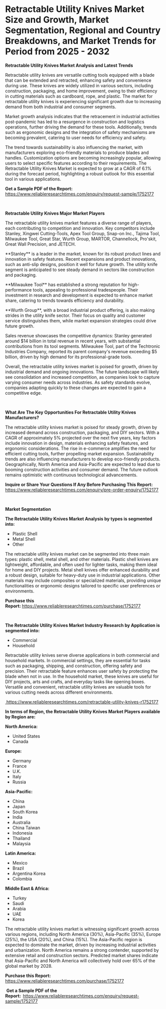 <p><h1>Retractable Utility Knives Market Size and Growth, Market Segmentation, Regional and Country Breakdowns, and Market Trends for Period from 2025 -  2032</h1></p><p><strong>Retractable Utility Knives Market Analysis and Latest Trends</strong></p>
<p><p>Retractable utility knives are versatile cutting tools equipped with a blade that can be extended and retracted, enhancing safety and convenience during use. These knives are widely utilized in various sectors, including construction, packaging, and home improvement, owing to their efficiency in cutting materials such as cardboard, rope, and plastic. The market for retractable utility knives is experiencing significant growth due to increasing demand from both industrial and consumer segments.</p><p>Market growth analysis indicates that the retracement in industrial activities post-pandemic has led to a resurgence in construction and logistics operations, further driving the demand for these tools. Additionally, trends such as ergonomic designs and the integration of safety mechanisms are becoming prevalent, catering to user needs for efficiency and safety. </p><p>The trend towards sustainability is also influencing the market, with manufacturers exploring eco-friendly materials to produce blades and handles. Customization options are becoming increasingly popular, allowing users to select specific features according to their requirements. The Retractable Utility Knives Market is expected to grow at a CAGR of 6.1% during the forecast period, highlighting a robust outlook for this essential tool in various applications.</p></p>
<p><strong>Get a Sample PDF of the Report:&nbsp;</strong> <a href="https://www.reliableresearchtimes.com/enquiry/request-sample/1752177?utm_campaign=3108&utm_medium=2&utm_source=Github&utm_content=ia&utm_term=17042025&utm_id=retractable-utility-knives">https://www.reliableresearchtimes.com/enquiry/request-sample/1752177</a></p>
<p>&nbsp;</p>
<p><strong>Retractable Utility Knives Major Market Players</strong></p>
<p><p>The retractable utility knives market features a diverse range of players, each contributing to competition and innovation. Key competitors include Stanley, Xingwei Cutting-Tools, Apex Tool Group, Snap-on Inc., Tajima Tool, Milwaukee Tool, Great Star, Wurth Group, MARTOR, Channellock, Pro'skit, Great Wall Precision, and JETECH.</p><p>**Stanley** is a leader in the market, known for its robust product lines and innovation in safety features. Recent expansions and product innovations, such as anti-slip designs, position it well for future growth. The utility knife segment is anticipated to see steady demand in sectors like construction and packaging.</p><p>**Milwaukee Tool** has established a strong reputation for high-performance tools, appealing to professional tradespeople. Their investment in research and development is expected to enhance market share, catering to trends towards efficiency and durability.</p><p>**Wurth Group**, with a broad industrial product offering, is also making strides in the utility knife sector. Their focus on quality and customer service distinguishes them, while market expansion strategies could drive future growth.</p><p>Sales revenue showcases the competitive dynamics: Stanley generated around $14 billion in total revenue in recent years, with substantial contributions from its tool segments. Milwaukee Tool, part of the Techtronic Industries Company, reported its parent company's revenue exceeding $5 billion, driven by high demand for its professional-grade tools.</p><p>Overall, the retractable utility knives market is poised for growth, driven by industrial demand and ongoing innovations. The future landscape will likely see consolidation and increased competition, as companies look to capture varying consumer needs across industries. As safety standards evolve, companies adapting quickly to these changes are expected to gain a competitive edge.</p></p>
<p>&nbsp;</p>
<p><strong>What Are The Key Opportunities For Retractable Utility Knives Manufacturers?</strong></p>
<p><p>The retractable utility knives market is poised for steady growth, driven by increased demand across construction, packaging, and DIY sectors. With a CAGR of approximately 5% projected over the next five years, key factors include innovation in design, materials enhancing safety features, and ergonomic considerations. The rise in e-commerce amplifies the need for efficient cutting tools, further propelling market expansion. Sustainability trends are also influencing manufacturers to develop eco-friendly products. Geographically, North America and Asia-Pacific are expected to lead due to booming construction activities and consumer demand. The future outlook remains optimistic with continuous technological advancements.</p></p>
<p><strong>Inquire or Share Your Questions If Any Before Purchasing This Report:</strong> <a href="https://www.reliableresearchtimes.com/enquiry/pre-order-enquiry/1752177?utm_campaign=3108&utm_medium=2&utm_source=Github&utm_content=ia&utm_term=17042025&utm_id=retractable-utility-knives">https://www.reliableresearchtimes.com/enquiry/pre-order-enquiry/1752177</a></p>
<p>&nbsp;</p>
<p><strong>Market Segmentation</strong></p>
<p><strong>The Retractable Utility Knives Market Analysis by types is segmented into:</strong></p>
<p><ul><li>Plastic Shell</li><li>Metal Shell</li><li>Other</li></ul></p>
<p><p>The retractable utility knives market can be segmented into three main types: plastic shell, metal shell, and other materials. Plastic shell knives are lightweight, affordable, and often used for lighter tasks, making them ideal for home and DIY projects. Metal shell knives offer enhanced durability and a robust design, suitable for heavy-duty use in industrial applications. Other materials may include composites or specialized materials, providing unique functionalities or ergonomic designs tailored to specific user preferences or environments.</p></p>
<p><strong>Purchase this Report:&nbsp;</strong><a href="https://www.reliableresearchtimes.com/purchase/1752177?utm_campaign=3108&utm_medium=2&utm_source=Github&utm_content=ia&utm_term=17042025&utm_id=retractable-utility-knives">https://www.reliableresearchtimes.com/purchase/1752177</a></p>
<p>&nbsp;</p>
<p><strong>The Retractable Utility Knives Market Industry Research by Application is segmented into:</strong></p>
<p><ul><li>Commercial</li><li>Household</li></ul></p>
<p><p>Retractable utility knives serve diverse applications in both commercial and household markets. In commercial settings, they are essential for tasks such as packaging, shipping, and construction, offering safety and precision. Their retractable feature enhances user safety by protecting the blade when not in use. In the household market, these knives are useful for DIY projects, arts and crafts, and everyday tasks like opening boxes. Versatile and convenient, retractable utility knives are valuable tools for various cutting needs across different environments.</p></p>
<p><a href="https://www.reliableresearchtimes.com/retractable-utility-knives-r1752177?utm_campaign=3108&utm_medium=2&utm_source=Github&utm_content=ia&utm_term=17042025&utm_id=retractable-utility-knives">&nbsp;https://www.reliableresearchtimes.com/retractable-utility-knives-r1752177</a></p>
<p><strong>In terms of Region, the Retractable Utility Knives Market Players available by Region are:</strong></p>
<p>
    <p> <strong> North America: </strong>
        <ul>
            <li>United States</li>
            <li>Canada</li>
        </ul>
        </p> 
    <p> <strong> Europe: </strong>
        <ul>
            <li>Germany</li>
            <li>France</li>
            <li>U.K.</li>
            <li>Italy</li>
            <li>Russia</li>
        </ul>
        </p> 
    <p> <strong> Asia-Pacific: </strong>
        <ul>
            <li>China</li>
            <li>Japan</li>
            <li>South Korea</li>
            <li>India</li>
            <li>Australia</li>
            <li>China Taiwan</li>
            <li>Indonesia</li>
            <li>Thailand</li>
            <li>Malaysia</li>
        </ul>
        </p> 
    <p> <strong> Latin America: </strong>
        <ul>
            <li>Mexico</li>
            <li>Brazil</li>
            <li>Argentina Korea</li>
            <li>Colombia</li>
        </ul>
        </p> 
    <p> <strong> Middle East & Africa: </strong>
        <ul>
            <li>Turkey</li>
            <li>Saudi</li>
            <li>Arabia</li>
            <li>UAE</li>
            <li>Korea</li>
        </ul>
    </p>
    </p>
<p><p>The retractable utility knives market is witnessing significant growth across various regions, including North America (30%), Asia-Pacific (35%), Europe (25%), the USA (20%), and China (15%). The Asia-Pacific region is expected to dominate the market, driven by increasing industrial activities and urbanization. North America remains a strong contender, supported by extensive retail and construction sectors. Predicted market shares indicate that Asia-Pacific and North America will collectively hold over 65% of the global market by 2028.</p></p>
<p><strong>Purchase this Report: </strong><a href="https://www.reliableresearchtimes.com/purchase/1752177?utm_campaign=3108&utm_medium=2&utm_source=Github&utm_content=ia&utm_term=17042025&utm_id=retractable-utility-knives">https://www.reliableresearchtimes.com/purchase/1752177</a></p>
<p>&nbsp;<strong>Get a Sample PDF of the Report:&nbsp;&nbsp;</strong><a href="https://www.reliableresearchtimes.com/enquiry/request-sample/1752177?utm_campaign=3108&utm_medium=2&utm_source=Github&utm_content=ia&utm_term=17042025&utm_id=retractable-utility-knives">https://www.reliableresearchtimes.com/enquiry/request-sample/1752177</a></p>
<p><strong></strong></p>
<p><p></p><p></p><p></p></p>
